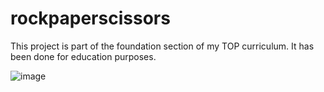 # rockpaperscissors
This project is part of the foundation section of my TOP curriculum. It has been done for education purposes.

![image](https://user-images.githubusercontent.com/89992341/173430979-e5ae9ee9-19fa-4c10-96df-a575143b35ba.png)
